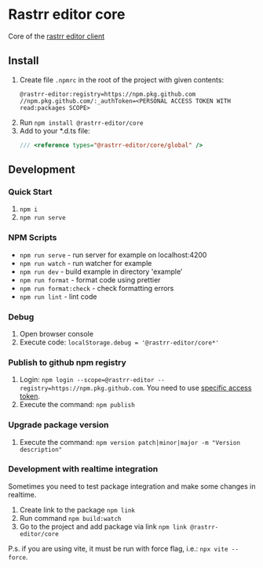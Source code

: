# Rastrr editor core

Core of the [rastrr editor client](https://github.com/rastrr-editor/client)

## Install

1. Create file `.npmrc` in the root of the project with given contents:
   ```
   @rastrr-editor:registry=https://npm.pkg.github.com
   //npm.pkg.github.com/:_authToken=<PERSONAL ACCESS TOKEN WITH read:packages SCOPE>
   ```
2. Run `npm install @rastrr-editor/core`
3. Add to your \*.d.ts file:
   ```ts
   /// <reference types="@rastrr-editor/core/global" />
   ```

## Development

### Quick Start

1. `npm i`
2. `npm run serve`

### NPM Scripts

- `npm run serve` - run server for example on localhost:4200
- `npm run watch` - run watcher for example
- `npm run dev` - build example in directory 'example'
- `npm run format` - format code using prettier
- `npm run format:check` - check formatting errors
- `npm run lint` - lint code

### Debug

1. Open browser console
2. Execute code: `localStorage.debug = '@rastrr-editor/core*'`

### Publish to github npm registry

1. Login: `npm login --scope=@rastrr-editor --registry=https://npm.pkg.github.com`. You need to use [specific access token](https://docs.github.com/en/packages/learn-github-packages/about-permissions-for-github-packages#about-scopes-and-permissions-for-package-registries).
2. Execute the command: `npm publish`

### Upgrade package version

1. Execute the command: `npm version patch|minor|major -m "Version description"`

### Development with realtime integration

Sometimes you need to test package integration and make some changes in realtime.

1. Create link to the package `npm link`
2. Run command `npm build:watch`
3. Go to the project and add package via link `npm link @rastrr-editor/core`

P.s. if you are using vite, it must be run with force flag, i.e.: `npx vite --force`.
